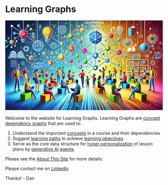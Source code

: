 # Learning Graphs

![](./img/cover-banner-image.png)

Welcome to the website for Learning Graphs.  Learning
Graphs are [concept dependency graphs](glossary.md/#concept-dependency-graph) that are used to:

1. Understand the important [concepts](glossary.md#concept) in a course and their dependencies
2. Suggest [learning paths](glossary#learning-path) to achieve [learning objectives](glossary.md#learning-objective)
3. Serve as the core data structure for [hyper-personalization](glossary.md#hyperpersonalization) of lesson plans by [generative AI](glossary.md#generative-ai) [agents](glossary#agent).

Please see the [About This Site](./about.md) for more details.

Please contact me on [LinkedIn](https://www.linkedin.com/in/danmccreary/)

Thanks! - Dan

